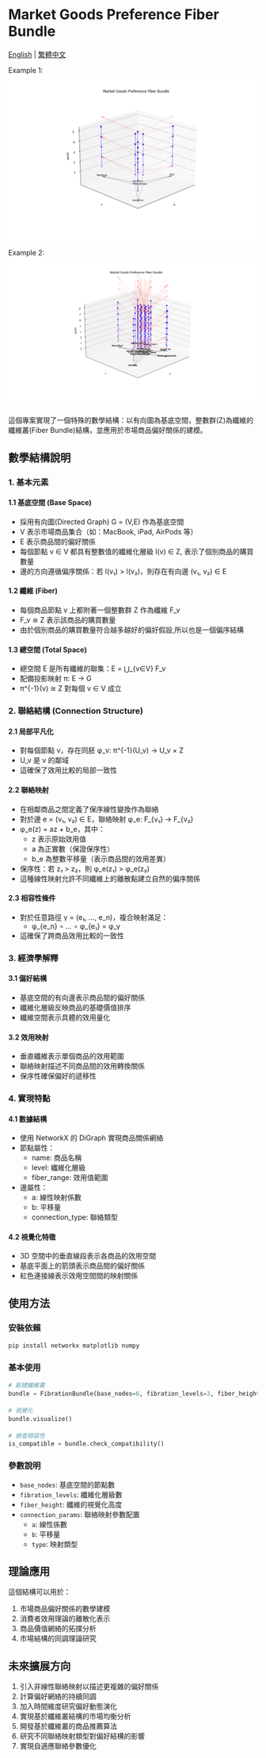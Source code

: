 # Market Goods Preference Fiber Bundle

[English](README.md) | [繁體中文](README_zh.md)

Example 1:
![preference-fiber](preference-fiber.png)

Example 2:
![preference-fiber-large](preference_fiber_large.png)

這個專案實現了一個特殊的數學結構：以有向圖為基底空間，整數群(Z)為纖維的纖維叢(Fiber Bundle)結構，並應用於市場商品偏好關係的建模。

## 數學結構說明

### 1. 基本元素

#### 1.1 基底空間 (Base Space)
- 採用有向圖(Directed Graph) G = (V,E) 作為基底空間
- V 表示市場商品集合（如：MacBook, iPad, AirPods 等）
- E 表示商品間的偏好關係
- 每個節點 v ∈ V 都具有整數值的纖維化層級 l(v) ∈ Z, 表示了個別商品的購買數量
- 邊的方向遵循偏序關係：若 l(v₁) > l(v₂)，則存在有向邊 (v₁, v₂) ∈ E

#### 1.2 纖維 (Fiber)
- 每個商品節點 v 上都附著一個整數群 Z 作為纖維 F_v
- F_v ≅ Z 表示該商品的購買數量
- 由於個別商品的購買數量符合越多越好的偏好假設,所以也是一個偏序結構

#### 1.3 總空間 (Total Space)
- 總空間 E 是所有纖維的聯集：E = ⋃_{v∈V} F_v
- 配備投影映射 π: E → G
- π^{-1}(v) ≅ Z 對每個 v ∈ V 成立

### 2. 聯絡結構 (Connection Structure)

#### 2.1 局部平凡化
- 對每個節點 v，存在同胚 φ_v: π^{-1}(U_v) → U_v × Z
- U_v 是 v 的鄰域
- 這確保了效用比較的局部一致性

#### 2.2 聯絡映射
- 在相鄰商品之間定義了保序線性變換作為聯絡
- 對於邊 e = (v₁, v₂) ∈ E，聯絡映射 φ_e: F_{v₁} → F_{v₂}
- φ_e(z) = az + b_e，其中：
  - z 表示原始效用值
  - a 為正實數（保證保序性）
  - b_e 為整數平移量（表示商品間的效用差異）
- 保序性：若 z₁ > z₂，則 φ_e(z₁) > φ_e(z₂)
- 這種線性映射允許不同纖維上的離散點建立自然的偏序關係

#### 2.3 相容性條件
- 對於任意路徑 γ = (e₁, ..., e_n)，複合映射滿足：
  - φ_{e_n} ∘ ... ∘ φ_{e₁} = φ_γ
- 這確保了跨商品效用比較的一致性

### 3. 經濟學解釋

#### 3.1 偏好結構
- 基底空間的有向邊表示商品間的偏好關係
- 纖維化層級反映商品的基礎價值排序
- 纖維空間表示具體的效用量化

#### 3.2 效用映射
- 垂直纖維表示單個商品的效用範圍
- 聯絡映射描述不同商品間的效用轉換關係
- 保序性確保偏好的遞移性

### 4. 實現特點

#### 4.1 數據結構
- 使用 NetworkX 的 DiGraph 實現商品關係網絡
- 節點屬性：
  - name: 商品名稱
  - level: 纖維化層級
  - fiber_range: 效用值範圍
- 邊屬性：
  - a: 線性映射係數
  - b: 平移量
  - connection_type: 聯絡類型

#### 4.2 視覺化特徵
- 3D 空間中的垂直線段表示各商品的效用空間
- 基底平面上的箭頭表示商品間的偏好關係
- 紅色連接線表示效用空間間的映射關係

## 使用方法

### 安裝依賴
```bash
pip install networkx matplotlib numpy
```

### 基本使用
```python
# 創建纖維叢
bundle = FibrationBundle(base_nodes=6, fibration_levels=3, fiber_height=5)

# 視覺化
bundle.visualize()

# 檢查相容性
is_compatible = bundle.check_compatibility()
```

### 參數說明
- `base_nodes`: 基底空間的節點數
- `fibration_levels`: 纖維化層級數
- `fiber_height`: 纖維的視覺化高度
- `connection_params`: 聯絡映射參數配置
  - `a`: 線性係數
  - `b`: 平移量
  - `type`: 映射類型

## 理論應用

這個結構可以用於：
1. 市場商品偏好關係的數學建模
2. 消費者效用理論的離散化表示
3. 商品價值網絡的拓撲分析
4. 市場結構的同調理論研究

## 未來擴展方向

1. 引入非線性聯絡映射以描述更複雜的偏好關係
2. 計算偏好網絡的持續同調
3. 加入時間維度研究偏好動態演化
4. 實現基於纖維叢結構的市場均衡分析
5. 開發基於纖維叢的商品推薦算法
6. 研究不同聯絡映射類型對偏好結構的影響
7. 實現自適應聯絡參數優化
